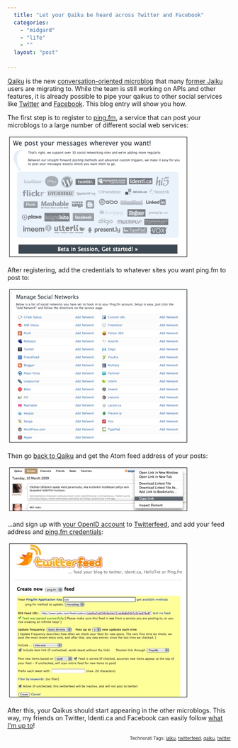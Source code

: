 ```yaml
---
  title: "Let your Qaiku be heard across Twitter and Facebook"
  categories: 
    - "midgard"
    - "life"
    - ""
  layout: "post"

---
```

<p>
<a href="http://www.qaiku.com/">Qaiku</a> is the new <a href="http://bergie.iki.fi/blog/microblogging-why_qaiku_might_do_what_twitter_and_brightkite_didn-t/">conversation-oriented microblog</a> that many <a href="http://bergie.iki.fi/blog/give_the_correct_status_code_when_you-re_down/">former Jaiku</a> users are migrating to. While the team is still working on APIs and other features, it is already possible to pipe your qaikus to other social services like <a href="http://twitter.com/">Twitter</a> and <a href="http://www.facebook.com/">Facebook</a>. This blog entry will show you how.
</p><p>
The first step is to register to <a href="http://ping.fm/">ping.fm</a>, a service that can post your microblogs to a large number of different social web services:
</p><p>
<a href="/files/pingfm-beta-microblogs.png"><img src="/files/pingfm-beta-microblogs-tm.jpg" height="268" width="400" border="1" hspace="4" vspace="4" alt="Ping.fm: Post to different microblogs" title="Ping.fm: Post to different microblogs" /></a>
</p><p>
After registering, add the credentials to whatever sites you want ping.fm to post to:
</p><p>
<a href="/files/pingfm-add-sites.png"><img src="/files/pingfm-add-sites-tm.jpg" height="343" width="400" border="1" hspace="4" vspace="4" alt="Ping.fm: Add services" title="Ping.fm: Add services" /></a>
</p><p>
Then go <a href="http://www.qaiku.com/">back to Qaiku</a> and get the Atom feed address of your posts:
</p><p>
<a href="/files/qaiku-feed-address.png"><img src="/files/qaiku-feed-address-tm.jpg" height="96" width="400" border="1" hspace="4" vspace="4" alt="Qaiku: get your feed address" title="Qaiku: get your feed address" /></a>
</p><p>
...and sign up with <a href="http://openid.net/get/">your OpenID account</a> to <a href="http://twitterfeed.com/">Twitterfeed</a>, and add your feed address and <a href="http://twitterfeed.wordpress.com/2009/01/17/twitterfeed-now-supports-posting-to-pingfm/">ping.fm credentials</a>:
</p><p>
<a href="/files/twitterfeed-add-qaiku-feed.png"><img src="/files/twitterfeed-add-qaiku-feed-tm.jpg" height="344" width="400" border="1" hspace="4" vspace="4" alt="Twitterfeed: Add Qaiku feed" title="Twitterfeed: Add Qaiku feed" /></a>
</p><p>
After this, your Qaikus should start appearing in the other microblogs. This way, my friends on Twitter, Identi.ca and Facebook can easily follow <a href="http://www.qaiku.com/home/bergie/">what I'm up to</a>!
</p>
<p style="text-align:right;font-size:10px;">Technorati Tags: <a href="http://www.technorati.com/tag/jaiku" rel="tag">jaiku</a>, <a href="http://www.technorati.com/tag/twitterfeed" rel="tag">twitterfeed</a>, <a href="http://www.technorati.com/tag/qaiku" rel="tag">qaiku</a>, <a href="http://www.technorati.com/tag/twitter" rel="tag">twitter</a></p>
